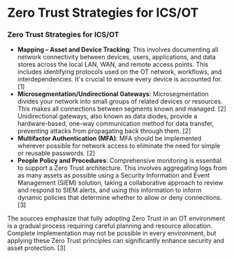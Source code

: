 # Zero Trust Strategies for ICS/OT

### Zero Trust Strategies for ICS/OT

- **Mapping – Asset and Device Tracking**: This involves documenting all network connectivity between devices, users, applications, and data stores across the local LAN, WAN, and remote access points. This includes identifying protocols used on the OT network, workflows, and interdependencies. It's crucial to ensure every device is accounted for. \[1]
- **Microsegmentation/Undirectional Gateways**: Microsegmentation divides your network into small groups of related devices or resources. This makes all connections between segments known and managed. \[2] Unidirectional gateways, also known as data diodes, provide a hardware-based, one-way communication method for data transfer, preventing attacks from propagating back through them. \[2]
- **Multifactor Authentication (MFA)**: MFA should be implemented wherever possible for network access to eliminate the need for simple or reusable passwords. \[2]
- **People Policy and Procedures**: Comprehensive monitoring is essential to support a Zero Trust architecture. This involves aggregating logs from as many assets as possible using a Security Information and Event Management (SIEM) solution, taking a collaborative approach to review and respond to SIEM alerts, and using this information to inform dynamic policies that determine whether to allow or deny connections. \[3]

The sources emphasize that fully adopting Zero Trust in an OT environment is a gradual process requiring careful planning and resource allocation. Complete implementation may not be possible in every environment, but applying these Zero Trust principles can significantly enhance security and asset protection. \[3]
